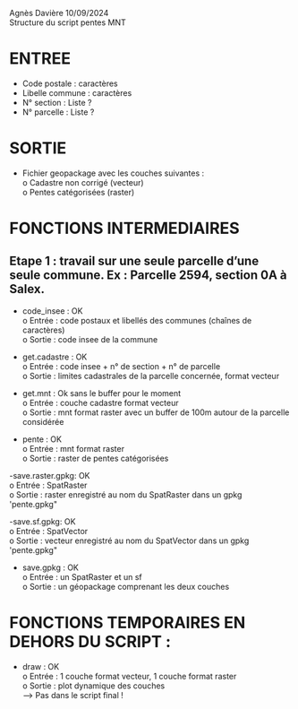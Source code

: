 Agnès Davière 10/09/2024  
Structure du script pentes MNT

# ENTREE
-	Code postale  : caractères  
-	Libelle commune : caractères  
-	N° section : Liste ?  
-	N° parcelle : Liste ?  
  
# SORTIE
-	Fichier geopackage avec les couches suivantes :  
 	o	Cadastre non corrigé (vecteur)  
 	o	Pentes catégorisées (raster)  

# FONCTIONS INTERMEDIAIRES
## Etape 1 : travail sur une seule parcelle d’une seule commune. Ex : Parcelle 2594, section 0A à Salex. 
-	code_insee : OK  
  o	Entrée : code postaux et libellés des communes (chaînes de caractères)  
 	o	Sortie : code insee de la commune  

-	get.cadastre : OK  
  o	Entrée : code insee + n° de section + n° de parcelle  
 	o	Sortie : limites cadastrales de la parcelle concernée, format vecteur  

-	get.mnt : Ok sans le buffer pour le moment  
  o	Entrée : couche cadastre format vecteur  
 	o	Sortie : mnt format raster avec un buffer de 100m autour de la parcelle considérée  
 	
-	pente :  OK  
  o	Entrée : mnt format raster  
 	o	Sortie : raster de pentes catégorisées  

-save.raster.gpkg: OK  
 o	Entrée : SpatRaster  
 o	Sortie : raster enregistré au nom du SpatRaster dans un gpkg 'pente.gpkg"     

 -save.sf.gpkg: OK  
 o	Entrée : SpatVector  
 o	Sortie : vecteur enregistré au nom du SpatVector dans un gpkg 'pente.gpkg"  

-	save.gpkg : OK  
  o	Entrée : un SpatRaster et un sf  
 	o	Sortie : un géopackage comprenant les deux couches    

# FONCTIONS TEMPORAIRES EN DEHORS DU SCRIPT :  
-	draw :  OK  
  o	Entrée : 1 couche format vecteur, 1 couche format raster  
 	o	Sortie : plot dynamique des couches  
--> Pas dans le script final !  


